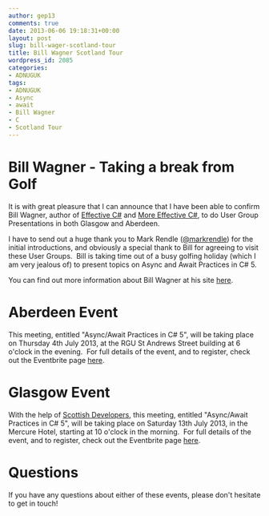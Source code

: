 ```yaml
---
author: gep13
comments: true
date: 2013-06-06 19:18:31+00:00
layout: post
slug: bill-wager-scotland-tour
title: Bill Wagner Scotland Tour
wordpress_id: 2085
categories:
- ADNUGUK
tags:
- ADNUGUK
- Async
- await
- Bill Wagner
- C
- Scotland Tour
---
```


# Bill Wagner - Taking a break from Golf


It is with great pleasure that I can announce that I have been able to confirm Bill Wagner, author of [Effective C#](http://www.amazon.co.uk/Effective-Covers-4-0-Development-ebook/dp/B003BXRNZI/ref=sr_1_1?ie=UTF8&qid=1370544140&sr=8-1&keywords=effective+c%23) and [More Effective C#](http://www.amazon.co.uk/More-Effective-Specific-Development-ebook/dp/B001FA0MAC/ref=sr_1_2?ie=UTF8&qid=1370544140&sr=8-2&keywords=effective+c%23), to do User Group Presentations in both Glasgow and Aberdeen.

I have to send out a huge thank you to Mark Rendle ([@markrendle](https://twitter.com/markrendle)) for the initial introductions, and obviously a special thank to Bill for agreeing to visit these User Groups.  Bill is taking time out of a busy golfing holiday (which I am very jealous of) to present topics on Async and Await Practices in C# 5.

You can find out more information about Bill Wagner at his site [here](http://billwagner.azurewebsites.net/).


# Aberdeen Event


This meeting, entitled "Async/Await Practices in C# 5", will be taking place on Thursday 4th July 2013, at the RGU St Andrews Street building at 6 o'clock in the evening.  For full details of the event, and to register, check out the Eventbrite page [here](http://adnuguk-jul2013.eventbrite.com/).


# Glasgow Event


With the help of [Scottish Developers](http://www.scottishdevelopers.com/), this meeting, entitled "Async/Await Practices in C# 5", will be taking place on Saturday 13th July 2013, in the Mercure Hotel, starting at 10 o'clock in the morning.  For full details of the event, and to register, check out the Eventbrite page [here](http://billwagner-glasgow.eventbrite.com/#).


# Questions


If you have any questions about either of these events, please don't hesitate to get in touch!
